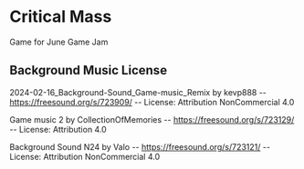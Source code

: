 # Critical Mass

Game for June Game Jam

## Background Music License
2024-02-16_Background-Sound_Game-music_Remix by kevp888 -- https://freesound.org/s/723909/ -- License: Attribution NonCommercial 4.0

Game music 2 by CollectionOfMemories -- https://freesound.org/s/723129/ -- License: Attribution 4.0

Background Sound N24 by Valo -- https://freesound.org/s/723121/ -- License: Attribution NonCommercial 4.0
